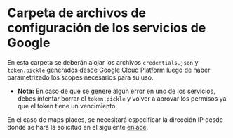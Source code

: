 # Carpeta de archivos de configuración de los servicios de Google

En esta carpeta se deberán alojar los archivos ```credentials.json``` y ```token.pickle``` generados desde Google Cloud Platform luego de haber parametrizado los scopes necesarios para su uso. 

* **Nota:** En caso de que se genere algún error en uno de los servicios, debes intentar borrar el ```token.pickle``` y volver a aprovar los permisos ya que el token tiene un vencimiento.

En el caso de maps places, se necesitará especificar la dirección IP desde donde se hará la solicitud en el siguiente [enlace](https://console.cloud.google.com/google/maps-apis/credentials?authuser=1&invt=AbtlzQ&project=botzenai).
